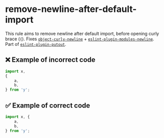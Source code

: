 # remove-newline-after-default-import

This rule aims to remove newline after default import, before opening curly brace (`{`).
Fixes [`object-curly-newline`](https://eslint.org/docs/rules/object-curly-newline) + [`eslint-plugin-modules-newline`](https://github.com/gmsorrow/eslint-plugin-modules-newline).
Part of [`eslint-plugin-putout`](https://github.com/coderaiser/putout/tree/master/packages/eslint-plugin-putout#rules).

## ❌ Example of incorrect code

```js
import x,
{
    a,
    b,
} from 'y';
```

## ✅ Example of correct code

```js
import x, {
    a,
    b,
} from 'y';
```
